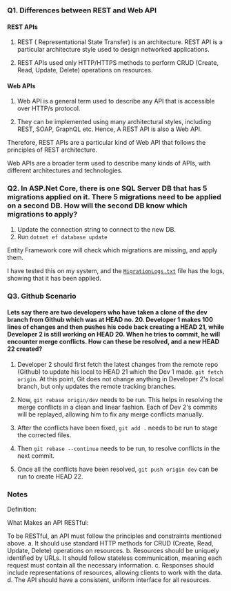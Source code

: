 ### Q1. Differences between REST and Web API

#### REST APIs

1. REST ( Representational State Transfer) is an architecture. REST API is a particular architecture style used to design networked applications. 

2. REST APIs used only HTTP/HTTPS methods to perform CRUD (Create, Read, Update, Delete) operations on resources. 

#### Web APIs
1. Web API is a general term used to describe any API that is accessible over HTTP/s protocol. 

2. They can be implemented using many architectural styles, including REST, SOAP, GraphQL etc. Hence, A REST API is also a Web API. 

Therefore, REST APIs are a particular kind of Web API that follows the principles of REST architecture. 

Web APIs are a broader term used to describe many kinds of APIs, with different architectures and technologies. 

### Q2. In ASP.Net Core, there is one SQL Server DB that has 5 migrations applied on it. There 5 migrations need to be applied on a second DB. How will the second DB know which migrations to apply?

1. Update the connection string to connect to the new DB.
2. Run `dotnet ef database update`

Entity Framework core will check which migrations are missing, and apply them. 

I have tested this on my system, and the [`MigrationLogs.txt`](./MigrationLogs.txt) file has the logs, showing that it has been applied. 

### Q3. Github Scenario
#### Lets say there are two developers who have taken a clone of the dev branch from Github which was at HEAD no. 20. Developer 1 makes 100 lines of changes and then pushes his code back creating a HEAD 21, while Developer 2 is still working on HEAD 20. When he tries to commit, he will encounter merge conflicts. How can these be resolved, and a new HEAD 22 created? 

1. Developer 2 should first fetch the latest changes from the remote repo (Github) to update his local to HEAD 21 which the Dev 1 made. 
`git fetch origin`. At this point, Git does not change anything in Developer 2's local branch, but only updates the remote tracking branches.

2. Now, `git rebase origin/dev` needs to be run. This helps in resolving the merge conflicts in a clean and linear fashion. Each of Dev 2's commits will be replayed, allowing him to fix any merge conflicts manually.

3. After the conflicts have been fixed, `git add .` needs to be run to stage the corrected files. 

4. Then `git rebase --continue` needs to be run, to resolve conflicts in the next commit. 

5. Once all the conflicts have been resolved, `git push origin dev` can be run to create HEAD 22. 


### Notes

Definition:

What Makes an API RESTful:

To be RESTful, an API must follow the principles and constraints mentioned above.
a. It should use standard HTTP methods for CRUD (Create, Read, Update, Delete) operations on resources.
b. Resources should be uniquely identified by URLs.
It should follow stateless communication, meaning each request must contain all the necessary information.
c. Responses should include representations of resources, allowing clients to work with the data.
d. The API should have a consistent, uniform interface for all resources.